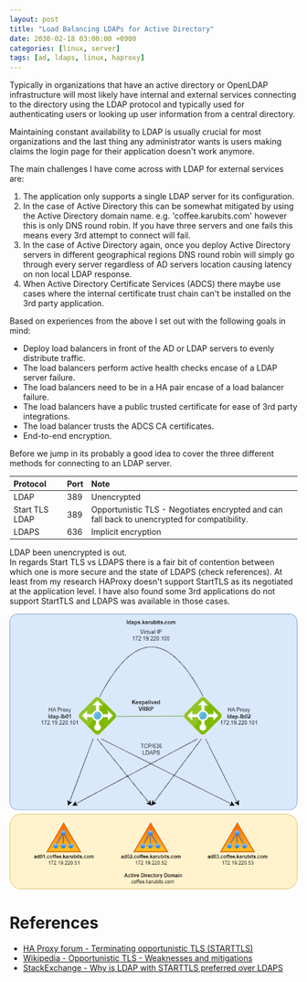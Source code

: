 ```yaml
---
layout: post
title: "Load Balancing LDAPs for Active Directory"
date: 2030-02-18 03:00:00 +0900
categories: [linux, server]
tags: [ad, ldaps, linux, haproxy]
---
```


Typically in organizations that have an active directory or OpenLDAP infrastructure will most likely have internal and external services connecting to the directory using the LDAP protocol and typically used for authenticating users or looking up user information from a central directory. 

Maintaining constant availability to LDAP is usually crucial for most organizations and the last thing any administrator wants is users making claims the login page for their application doesn't work anymore. 

The main challenges I have come across with LDAP for external services are:
1. The application only supports a single LDAP server for its configuration. 
2. In the case of Active Directory this can be somewhat mitigated by using the Active Directory domain name. e.g. 'coffee.karubits.com' however this is only DNS round robin. If you have three servers and one fails this means every 3rd attempt to connect will fail. 
3. In the case of Active Directory again, once you deploy Active Directory servers in different geographical regions DNS round robin will simply go through every server regardless of AD servers location causing latency on non local LDAP response.
4. When Active Directory Certificate Services (ADCS) there maybe use cases where the internal certificate trust chain can't be installed on the 3rd party application. 

Based on experiences from the above I set out with the following goals in mind:
- Deploy load balancers in front of the AD or LDAP servers to evenly distribute traffic.
- The load balancers perform active health checks encase of a LDAP server failure. 
- The load balancers need to be in a HA pair encase of a load balancer failure. 
- The load balancers have a public trusted certificate for ease of 3rd party integrations. 
- The load balancer trusts the ADCS CA certificates. 
- End-to-end encryption. 

Before we jump in its probably a good idea to cover the three different methods for connecting to an LDAP server. 

| Protocol | Port | Note
| :-- | :-- | :--
| LDAP | 389 | Unencrypted 
| Start TLS LDAP | 389 | Opportunistic TLS - Negotiates encrypted and can fall back to unencrypted for compatibility.
| LDAPS | 636 | Implicit encryption

LDAP been unencrypted is out. <br>
In regards Start TLS vs LDAPS there is a fair bit of contention between which one is more secure and the state of LDAPS (check references).  At least from my research HAProxy doesn't support StartTLS as its negotiated at the application level. I have also found some 3rd applications do not support StartTLS and LDAPS was available in those cases. 



![ha-proxy-with-ad-for-ldaps](../img/ha-proxy-ldaps.png)














# References

- [HA Proxy forum - Terminating opportunistic TLS (STARTTLS)](https://discourse.haproxy.org/t/terminating-opportunistic-tls-starttls/3681/2)
- [Wikipedia - Opportunistic TLS - Weaknesses and mitigations](https://en.wikipedia.org/wiki/Opportunistic_TLS#Weaknesses_and_mitigations)
- [StackExchange - Why is LDAP with STARTTLS preferred over LDAPS](https://unix.stackexchange.com/questions/607560/why-is-ldap-with-starttls-preferred-over-ldaps)